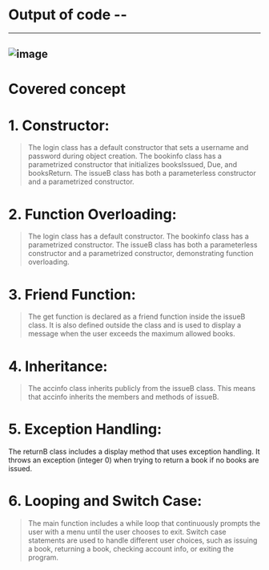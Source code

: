 # Output of code --
---

![image](https://github.com/shuchi111/OOPs_CodedAgain/assets/107612618/673fedd7-1db7-479c-b437-ce3f07b862e1)
---

# Covered concept
# 1. Constructor:
>The login class has a default constructor that sets a username and password during object creation.
> The bookinfo class has a parametrized constructor that initializes booksIssued, Due, and booksReturn.
> The issueB class has both a parameterless constructor and a parametrized constructor.

# 2. Function Overloading:
> The login class has a default constructor.
> The bookinfo class has a parametrized constructor.
> The issueB class has both a parameterless constructor and a parametrized constructor, demonstrating function overloading.

# 3. Friend Function:

> The get function is declared as a friend function inside the issueB class. It is also defined outside the class and is used to display a message when the user exceeds the maximum allowed books.

# 4. Inheritance:
> The accinfo class inherits publicly from the issueB class. This means that accinfo inherits the members and methods of issueB.
# 5. Exception Handling:
The returnB class includes a display method that uses exception handling. It throws an exception (integer 0) when trying to return a book if no books are issued.
# 6. Looping and Switch Case:
> The main function includes a while loop that continuously prompts the user with a menu until the user chooses to exit.
Switch case statements are used to handle different user choices, such as issuing a book, returning a book, checking account info, or exiting the program.
